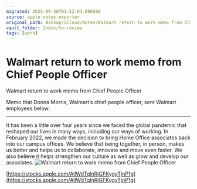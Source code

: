 ```yaml
---
migrated: 2025-09-20T01:52:03.896500
source: apple-notes-exporter
original_path: Backup/iCloud/Notes/Walmart return to work memo from Chief People Officer.md
vault_folder: Inbox/to-review
tags: [work]
---
```

# Walmart return to work memo from Chief People Officer

Walmart return to work memo from Chief People Officer 

Memo that Donna Morris, Walmart’s chief people officer, sent Walmart employees below:
***
It has been a little over four years since we faced the global pandemic that reshaped our lives in many ways, including our ways of working. In February 2022, we made the decision to bring Home Office associates back into our campus offices. We believe that being together, in person, makes us better and helps us to collaborate, innovate and move even faster. We also believe it helps strengthen our culture as well as grow and develop our associates. 
![Walmart return to work memo from Chief People Officer](images/Walmart%20return%20to%20work%20memo%20from%20Chief%20People%20Officer.jpeg)

[https://stocks.apple.com/AllWdTqlnRjGFKygyTjnP1g](https://stocks.apple.com/AllWdTqlnRjGFKygyTjnP1g)

